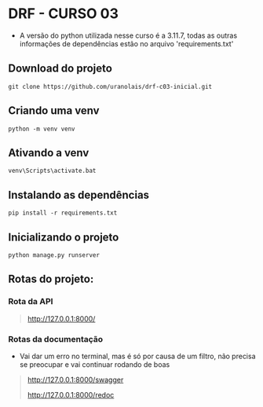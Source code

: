 # DRF - CURSO 03 

* A versão do python utilizada nesse curso é a 3.11.7, todas as outras informações de dependências estão no arquivo 'requirements.txt'
  
## Download do projeto

`git clone https://github.com/uranolais/drf-c03-inicial.git`

## Criando uma venv

`python -m venv venv`

## Ativando a venv

`venv\Scripts\activate.bat`

## Instalando as dependências

`pip install -r requirements.txt`

## Inicializando o projeto

`python manage.py runserver`

## Rotas do projeto:
### Rota da API
> http://127.0.0.1:8000/ 

### Rotas da documentação
* Vai dar um erro no terminal, mas é só por causa de um filtro, não precisa se preocupar e vai continuar rodando de boas
> http://127.0.0.1:8000/swagger
> 
> http://127.0.0.1:8000/redoc 

